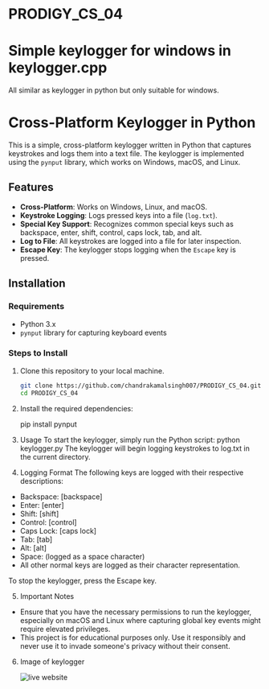 # PRODIGY_CS_04
# Simple keylogger for windows in keylogger.cpp
All similar as keylogger in python but only suitable for windows.

# Cross-Platform Keylogger in Python

This is a simple, cross-platform keylogger written in Python that captures keystrokes and logs them into a text file. The keylogger is implemented using the `pynput` library, which works on Windows, macOS, and Linux.

## Features

- **Cross-Platform**: Works on Windows, Linux, and macOS.
- **Keystroke Logging**: Logs pressed keys into a file (`log.txt`).
- **Special Key Support**: Recognizes common special keys such as backspace, enter, shift, control, caps lock, tab, and alt.
- **Log to File**: All keystrokes are logged into a file for later inspection.
- **Escape Key**: The keylogger stops logging when the `Escape` key is pressed.

## Installation

### Requirements

- Python 3.x
- `pynput` library for capturing keyboard events

### Steps to Install

1. Clone this repository to your local machine.

   ```bash
   git clone https://github.com/chandrakamalsingh007/PRODIGY_CS_04.git
   cd PRODIGY_CS_04
2. Install the required dependencies:

    pip install pynput

3. Usage
    To start the keylogger, simply run the Python script:
    python keylogger.py
The keylogger will begin logging keystrokes to log.txt in the current directory.
4.  Logging Format
The following keys are logged with their respective descriptions: 

- Backspace: [backspace]
- Enter: [enter]
- Shift: [shift]
- Control: [control]
- Caps Lock: [caps lock]
- Tab: [tab]
- Alt: [alt]
- Space: (logged as a space character)
- All other normal keys are logged as their character representation.

To stop the keylogger, press the Escape key.

5. Important Notes
- Ensure that you have the necessary permissions to run the keylogger, especially on macOS and Linux where capturing global key events might require elevated privileges.
- This project is for educational purposes only. Use it responsibly and never use it to invade someone's privacy without their consent.

6.  Image of keylogger

    ![live website](https://github.com/chandrakamalsingh007/PRODIGY_CS_04/blob/main/keylogger.jpg)





